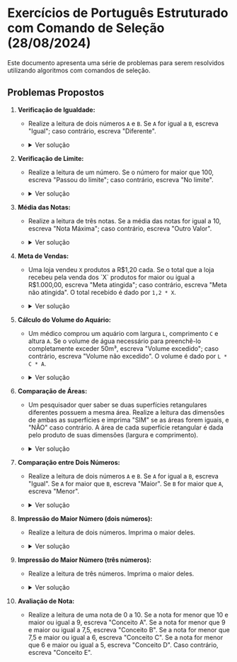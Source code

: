 # Exercícios de Português Estruturado com Comando de Seleção (28/08/2024)

Este documento apresenta uma série de problemas para serem resolvidos utilizando algoritmos com comandos de seleção.

## Problemas Propostos

1. **Verificação de Igualdade:**
    - Realize a leitura de dois números `A` e `B`. Se `A` for igual a `B`, escreva "Igual"; caso contrário, escreva "Diferente".
    - <details>
        <summary>Ver solução</summary>

        ```pascal
        // Exemplo de código no VisuAlg
        Algoritmo

        var 
            a, b: inteiro

        inicio
            escreval ("Digite o valor para A e B")
            leia(a, b)
            se (a = b) entao
                escreval ("A e B são Iguais")
            senao
                escreval ("A e B são Diferentes")
            fimse

        fimalgoritmo
        ```
    </details>

2. **Verificação de Limite:**
    - Realize a leitura de um número. Se o número for maior que 100, escreva "Passou do limite"; caso contrário, escreva "No limite".
    - <details>
        <summary>Ver solução</summary>

        ```pascal
        // Exemplo de código no VisuAlg
        Algoritmo

        var
            numero: inteiro

        inicio
            escreva("Digite um número: ")
            leia(numero)

            se (numero > 100) entao
                escreval("Passou do limite")
            senao
                escreval("No limite")
            fimse

        fimalgoritmo
        ```
    </details>

3. **Média das Notas:**
    - Realize a leitura de três notas. Se a média das notas for igual a 10, escreva "Nota Máxima"; caso contrário, escreva "Outro Valor".
    - <details>
        <summary>Ver solução</summary>

        ```pascal
        // Exemplo de código no VisuAlg
        Algoritmo

        var 
            a, b, c, media: real

        inicio
            escreval ("Digite suas três notas")
            leia (a, b, c)

            media <- (a + b + c) / 3

            se (media = 10) então
                escreval ("Nota Maxima")
            senao
                escreval ("Outro Valor")
            fimse

        fimalgoritmo
        ```
    </details>

4. **Meta de Vendas:**
    - Uma loja vendeu `X` produtos a R$1,20 cada. Se o total que a loja recebeu pela venda dos `X` produtos for maior ou igual a R$1.000,00, escreva "Meta atingida"; caso contrário, escreva "Meta não atingida". O total recebido é dado por `1,2 * X`.
    - <details>
        <summary>Ver solução</summary>

        ```pascal
        // Exemplo de código no VisuAlg
        Algoritmo

        var
            X, total: real

        inicio
            escreva("Digite a quantidade de produtos vendidos (X): ")
            leia(X)

            total <- 1.2 * X

            se (total >= 1000.00) entao
                escreval("Meta atingida")
            senao
                escreval("Meta não atingida")
            fimse

        fimalgoritmo
        ```
    </details>

5. **Cálculo do Volume do Aquário:**
    - Um médico comprou um aquário com largura `L`, comprimento `C` e altura `A`. Se o volume de água necessário para preenchê-lo completamente exceder 50m³, escreva "Volume excedido"; caso contrário, escreva "Volume não excedido". O volume é dado por `L * C * A`.
    - <details>
        <summary>Ver solução</summary>

        ```pascal
        // Exemplo de código no VisuAlg
        Algoritmo

        var 
            l, c, a, v: real

        inicio
            escreval ("Digite as dimensões do aquario (largura, comprimento, altura): ")
            leia (l, c, a)

            v <- l * c * a
        
            se (v > 50) entao
                escreval ("Volume excedido")
            senao
                escreval ("Volume não excedido")
            fimse
        fimalgoritmo
        ```
    </details>

6. **Comparação de Áreas:**
    - Um pesquisador quer saber se duas superfícies retangulares diferentes possuem a mesma área. Realize a leitura das dimensões de ambas as superfícies e imprima "SIM" se as áreas forem iguais, e "NÃO" caso contrário. A área de cada superfície retangular é dada pelo produto de suas dimensões (largura e comprimento).
    - <details>
        <summary>Ver solução</summary>

        ```pascal
        // Exemplo de código no VisuAlg
        Algoritmo

        var
            largura1, comprimento1, largura2, comprimento2, area1, area2: real

        inicio
            escreva("Digite a largura e o comprimento da primeira superfície: ")
            leia(largura1, comprimento1)

            escreva("Digite a largura e o comprimento da segunda superfície: ")
            leia(largura2, comprimento2)

            area1 <- largura1 * comprimento1
            area2 <- largura2 * comprimento2

            se (area1 = area2) entao
                escreval("SIM")
            senao
                escreval("NÃO")
            fimse

        fimalgoritmo
        ```
    </details>

7. **Comparação entre Dois Números:**
    - Realize a leitura de dois números `A` e `B`. Se `A` for igual a `B`, escreva "Igual". Se `A` for maior que `B`, escreva "Maior". Se `B` for maior que `A`, escreva "Menor".
    - <details>
        <summary>Ver solução</summary>

        ```pascal
        // Exemplo de código no VisuAlg
        Algoritmo

        var 
            a, b: inteiro

        inicio
            escreval ("Escreva os valor de A e B")
            leia (a, b)
        
            se (a = b) entao
                escreval ("Igual")
            senao
                se (a > b) então
                    escreval ("Maior")
                senao
                    escreval ("Menor")
                fimse
            fimse

        fimalgoritmo
        ```
    </details>

8. **Impressão do Maior Número (dois números):**
    - Realize a leitura de dois números. Imprima o maior deles.
    - <details>
        <summary>Ver solução</summary>

        ```pascal
        // Exemplo de código no VisuAlg
        Algoritmo

        var
            numero1, numero2: inteiro

        inicio
            escreva("Digite o primeiro número: ")
            leia(numero1)

            escreva("Digite o segundo número: ")
            leia(numero2)

            se (numero1 > numero2) entao
                escreval("O maior número é: ", numero1)
            senao
                escreval("O maior número é: ", numero2)
            fimse

        fimalgoritmo
        ```
    </details>

9. **Impressão do Maior Número (três números):**
    - Realize a leitura de três números. Imprima o maior deles.
    - <details>
        <summary>Ver solução</summary>

        ```pascal
        // Exemplo de código no VisuAlg
        Algoritmo

        var 
            a, b, c: real

        inicio
            escreval ("Escreva os valor de A, B e C")
            leia (a, b, c)

            // Verificar o maior valor
            se (a > b) e (a > c) entao
                escreval ("O maior valor é A, que é: ", a)
        
            senao
                se (b > a) e (b > c) entao
                    escreval ("O maior valor é B, que é: ", b)
                senao
                    escreval("O maior valor é C, que é: ", c)
                fimse
            fimse

        fimalgoritmo
        ```
    </details>

10. **Avaliação de Nota:**
    - Realize a leitura de uma nota de 0 a 10. Se a nota for menor que 10 e maior ou igual a 9, escreva "Conceito A". Se a nota for menor que 9 e maior ou igual a 7,5, escreva "Conceito B". Se a nota for menor que 7,5 e maior ou igual a 6, escreva "Conceito C". Se a nota for menor que 6 e maior ou igual a 5, escreva "Conceito D". Caso contrário, escreva "Conceito E".

